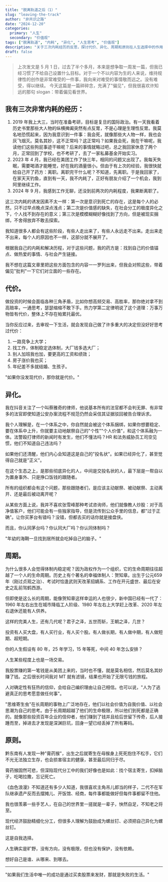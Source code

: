 ```yaml
---
title: "脱离轨道之后（1）"
slug: "leaving-the-track"
author: "非共识之路"
date: "2024-12-20"
categories:
  primary: "人生"
  secondary: "价值观"
tags: ["脱离轨道", "内耗", "异化", "人生思考", "价值观"]
description: "关于三次内耗经历的反思，探讨代价、异化、周期和原则在人生选择中的作用。"
draft: false
---
```


>上次发文是 5 月 1 日，过去了半个多月，本来是想争取一周发一篇，但我已经习惯了不给自己设置什么目标。对于一个不以内容为生的人来说，维持规律性的创作是非常难受的一件事，我向来对难受的事情敬而远之。没有难受，得以继续。
>今天这篇是一篇碎碎念，充满了"偏见"，但我很喜欢许知远的那句 slogan：带着偏见看世界。

## 我有三次非常内耗的经历：
1. 2019 年我上大三，当时在准备考研，目标是复旦的国际政治。有一天我看着历史书里那些大人物的纵横捭阖突然有点反胃，不是心理是生理性反胃。我莫名地恐慌起来，因为我意识到一件事：我会死，就像那些大人物一样，我也会灰飞烟灭。莫名其妙，这不正常吗？这正常吗？如果我会死，我在干嘛呢，我读他们这些狗屁事迹干嘛呢？后来的事情就略过吧，总之我回家休息了两个月，正常回到了学校，也不考研了，去了一家私募基金开始实习。
2. 2023 年 4 月，我已经在美团工作了快三年，相同的问题又出现了。我每天失眠，需要喝酒才能睡觉，好在我的酒量很小。但由于有上次的经验，我很快就给自己开了药方：离职。离职完干什么呢？不知道，先离职。于是我回家了，在家天天钓鱼，直到有一天，我不内耗了，正好有朋友介绍了一个机会，我到阿里继续工作。
3. 2024 年 9 月，我感到工作无聊，还没到前两次的内耗程度，我果断离职了。

这三次内耗的诱发因素不太一样：第一次是意识到死亡的存在，这是每个人的必然，只不过早点晚点深点浅点；第二次是价值感的缺失，在社会分工的极度异化之下，个人找不到存在的意义；第三次是模模糊糊好像找到了方向，但是被现实捆绑，不舍得放弃不敢去探索。

我知道很多人都会有这些阶段，有些人走出来了，有些人永远走不出来。走出来走不出来，每个人的原因也不一样，这部分就不展开了。

根据我自己的内耗和解决历程，对于这些问题，我的药方是：找到自己的价值锚点、做热爱的事情、与社会产生链接。

我不想在这篇文章里把这些方面包含的内容一一罗列出来，但我会对照这些，带着偏见"批判"一下它们对立面的一些存在。

## 代价。

做投资的时候会面临各种三角矛盾，比如你想高频交易、高胜率，那你绝对拿不到高赔率，一通思考，瑟瑟缩缩不敢下手。热力学第二定律明说了这个道理：万事万物皆有代价，整体上不存在帕累托最优。

当你反应过来，去审视一下生活，就会发现自己做了许多重大的决定但没好好思考过代价：
1. 一路竞争上大学；
2. 找工作，体制稳定选体制，大厂钱多选大厂；
3. 别人加班我也加，要更高的工资和绩效；
4. 房子涨价我也买；
5. 年纪差不多就结婚、生孩子。

"如果你没发现代价，那你就是代价。"

## 异化。

我在抖音关注了一个叫蔡雅奇的律师，他说基本所有的法官都不会判无罪、有非常多的法官即使知道公安办案流程不规范仍然会采信其证据驳回被告合理诉求。

我个人理解是，在一个体系之中，你自然就会被这个体系捆绑，如果你想要稳定、要在体系中上升，你就要主动地献祭自己的"个性""个人价值"，和这个体系融为一体。法警殴打律师的新闻时有发生，他们不懂法吗？HR 和法务威胁员工司空见惯，他们不知道自己违法吗？

如果他们还清醒，他们内心会知道这是自己的"投名状"。如果已经异化了，甚至觉得自己就是"正义"。

在这个生态之上，是那些彻底异化的人，中间是交投名状的人，最下层是一帮自以为置身事外、只是挣口饭钱的跟随者。

所有的组织都会有这个问题，那些跟随者们，是应该主动献祭、被动献祭、主动离开、还是最后被动离开呢？

从某些方面上说，我并不喜欢张雪峰那种考试咨询师，他们就像教人炒股：对于高净值客户，他们可能会有一些独家指导，但是流传到公众手里的信息，都"过于正确"。让你买茅台有错吗？没错，但都去买的话你就是接盘侠。

而且，你认同茅台吗？你认同大厂吗？你认同体制吗？

"年幼的海鞘一旦找到居所就会吃掉自己的脑子。"

## 周期。

为什么很多人会觉得体制内稳定呢？因为政权作为一个组织，它的生命周期往往超越了一个人的生命周期。历史上有个著名的幸福体制人：贺知章。出生于公元659年（刚过贞观之治）、考试时恰逢武则天改革招嫡系、工作在开元盛世、最后在安史之乱前驾鹤西游。

但即使是这么长的周期，能像贺知章这样幸运的人也很少，新中国已经有一代了：1960 年左右出生在城市降临工人阶级、1980 年左右上大学赶上改革、2020 年左右退休还能有人供养。

这样的完美人生，还有几代呢？君子之泽，五世而斩，王朝之泽，几世？

投资有人买大盘，有人买行业，有人买个股。有人做长期，有人做中期，有人做短期、超短期。

你的人生假设有 80 年，25 年学习，15 年等死，中间 40 年怎么安排？

人生某些程度上也是一场交易。

我股票赚的第一笔钱是从美团上来的，当时也不懂，就是莫名相信，然后莫名其妙赚了钱。之后很长时间我对 MT 就有滤镜，结果也开始了无限亏钱的旅程。

人对确定性有狂热的信仰，会给自己编织理由让自己相信。也可以说，"人为了逃避真正的思考愿意做任何事"。

"思维寄生虫"在长周期的事物上广泛地存在，他们以社会价值为自我价值、以社会思潮为自己的思考。由于长周期超越了他们的生命极限，所以他们到死都是正确的。就像那些投资百年企业的信仰者，他们赚到了钱并且给后世留下传奇，后人接踵而至，掉进去才发现是深渊巨坑，回身一望已经丢掉了所有筹码。

## 原则。

黔东南有人发现一种"膏药猴"，出生之后就寄生在母猴身上死死抱住不松手，它们不光无法独立生存，也会损害宿主的健康，甚至最后同归于尽。

膏药猴固然可悲，但深陷现代分工中的我们好像也是如此：找个宿主寄生，扣掉脑子，吃喝拉撒，忘记死亡。

《血色浪漫》不知道还有多少人知道，我很喜欢主角吊儿郎当的样子，二代不在军队继承遗产反而去摆摊儿、开饭馆、经商，每件事都能做好但每件事都留不住他。

我也很羡慕一些手艺人，在自己的世界里一搓就是一辈子，怏然自足，不知老之将至。

现代经济鼓励精细化分工，但很多人理解为鼓励成为螺丝钉、必须把自己异化为螺丝钉。

这是自我选择。

人生确实是旷野，没有方向，没有极限，但也没有保护，没有依赖。

想好自己是谁、从哪来、到哪去。

--- 

"如果我们生活中唯一的成功是通过买卖股票来发财，那就是失败的生活。"




